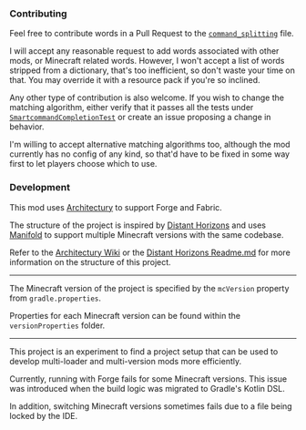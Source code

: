 ### Contributing

Feel free to contribute words in a Pull Request to the
[`command_splitting`](https://github.com/endorh/smart-completion/blob/main/common/src/main/resources/assets/smartcompletion/smart-completion/command_splitting.json)
file.

I will accept any reasonable request to add words associated with
other mods, or Minecraft related words. However, I won't accept a list of words
stripped from a dictionary, that's too inefficient, so don't waste your time on
that. You may override it with a resource pack if you're so inclined.

Any other type of contribution is also welcome. If you wish to change the
matching algorithm, either verify that it passes all the tests under
[`SmartcommandCompletionTest`](https://github.com/endorh/smart-completion/blob/main/common/src/test/java/endorh/smartcompletion/SmartCommandCompletionTest.java)
or create an issue proposing a change in behavior.

I'm willing to accept alternative matching algorithms too, although the mod
currently has no config of any kind, so that'd have to be fixed in some way
first to let players choose which to use.

### Development

This mod uses [Architectury](https://www.curseforge.com/minecraft/mc-mods/architectury-api)
to support Forge and Fabric.

The structure of the project is inspired by
[Distant Horizons](https://gitlab.com/jeseibel/minecraft-lod-mod/)
and uses [Manifold](http://manifold.systems) to support multiple Minecraft
versions with the same codebase.

Refer to the [Architectury Wiki](https://docs.architectury.dev/plugin:get_started)
or the [Distant Horizons Readme.md](https://gitlab.com/jeseibel/minecraft-lod-mod/-/tree/main#source-code-installation)
for more information on the structure of this project.

***

The Minecraft version of the project is specified by the `mcVersion` property
from `gradle.properties`.

Properties for each Minecraft version can be found within the
`versionProperties` folder.

***

This project is an experiment to find a project setup that can be used to
develop multi-loader and multi-version mods more efficiently.

Currently, running with Forge fails for some Minecraft versions. This issue was
introduced when the build logic was migrated to Gradle's Kotlin DSL.

In addition, switching Minecraft versions sometimes fails due to a file
being locked by the IDE.
